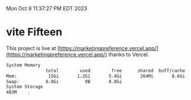 Mon Oct  9 11:37:27 PM EDT 2023

# vite Fifteen


This project is live at [https://marketingpreference.vercel.app/](https://marketingpreference.vercel.app/) thanks to Vercel.

```bash
System Memory
               total        used        free      shared  buff/cache   available
Mem:            15Gi       1.2Gi       5.4Gi       264Mi       8.6Gi        13Gi
Swap:          8.0Gi          0B       8.0Gi
System Storage
403M	.
```
```bash
